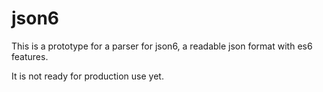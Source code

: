 # json6

This is a prototype for a parser for json6, a readable json format with es6 features.

It is not ready for production use yet.
